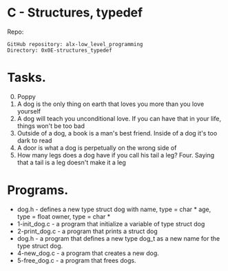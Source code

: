 # **C - Structures, typedef**

Repo:

    GitHub repository: alx-low_level_programming
    Directory: 0x0E-structures_typedef

# Tasks.

0. Poppy
1. A dog is the only thing on earth that loves you more than you love yourself
2. A dog will teach you unconditional love. If you can have that in your life, things won't be too bad
3. Outside of a dog, a book is a man's best friend. Inside of a dog it's too dark to read
4. A door is what a dog is perpetually on the wrong side of
5. How many legs does a dog have if you call his tail a leg? Four. Saying that a tail is a leg doesn't make it a leg

# Programs.
* dog.h - defines a new type struct dog with
 name, type = char *
 age, type = float
 owner, type = char *
* 1-init_dog.c - a program  that initialize a variable of type struct dog
* 2-print_dog.c - a program that prints a struct dog
* dog.h - a program that defines a new type dog_t as a new name for the type struct dog.
* 4-new_dog.c - a program that creates a new dog.
* 5-free_dog.c - a program that frees dogs.
